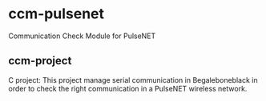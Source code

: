 ccm-pulsenet
============

Communication Check Module for PulseNET

ccm-project
-----------
C project: This project manage serial communication in Begaleboneblack 
in order to check the right communication in a PulseNET wireless network.
